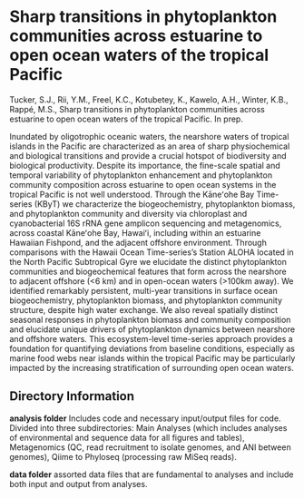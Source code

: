# Sharp transitions in phytoplankton communities across estuarine to open ocean waters of the tropical Pacific

Tucker, S.J., Rii, Y.M., Freel, K.C., Kotubetey, K., Kawelo, A.H., Winter, K.B., Rappé, M.S., Sharp transitions in phytoplankton communities across estuarine to open ocean waters of the tropical Pacific. In prep. 

Inundated by oligotrophic oceanic waters, the nearshore waters of tropical islands in the Pacific are characterized as an area of sharp physiochemical and biological transitions and provide a crucial hotspot of biodiversity and biological productivity. Despite its importance, the fine-scale spatial and temporal variability of phytoplankton enhancement and phytoplankton community composition across estuarine to open ocean systems in the tropical Pacific is not well understood. Through the Kāneʻohe Bay Time-series (KByT) we characterize the biogeochemistry, phytoplankton biomass, and phytoplankton community and diversity via chloroplast and cyanobacterial 16S rRNA gene amplicon sequencing and metagenomics, across coastal Kāneʻohe Bay, Hawaiʻi, including within an estuarine Hawaiian Fishpond, and the adjacent offshore environment. Through comparisons with the Hawaii Ocean Time-series’s Station ALOHA located in the North Pacific Subtropical Gyre we elucidate the distinct phytoplankton communities and biogeochemical features that form across the nearshore to adjacent offshore (<6 km) and in open-ocean waters (>100km away). We identified remarkably persistent, multi-year transitions in surface ocean biogeochemistry, phytoplankton biomass, and phytoplankton community structure, despite high water exchange.  We also reveal spatially distinct seasonal responses in phytoplankton biomass and community composition and elucidate unique drivers of phytoplankton dynamics between nearshore and offshore waters. This ecosystem-level time-series approach provides a foundation for quantifying deviations from baseline conditions, especially as marine food webs near islands within the tropical Pacific may be particularly impacted by the increasing stratification of surrounding open ocean waters.

## Directory Information

**analysis folder**
Includes code and necessary input/output files for code.
Divided into three subdirectories: Main Analyses (which includes analyses of environmental and sequence data for all figures and tables), Metagenomics (QC, read recruitment to isolate genomes, and ANI between genomes), Qiime to Phyloseq (processing raw MiSeq reads).

**data folder**
assorted data files that are fundamental to analyses and include both input and output from analyses.
